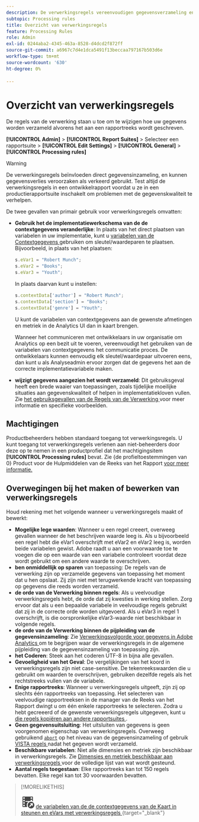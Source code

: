 ```yaml
---
description: De verwerkingsregels vereenvoudigen gegevensverzameling en beheren inhoud aangezien het naar rapportering wordt verzonden.
subtopic: Processing rules
title: Overzicht van verwerkingsregels
feature: Processing Rules
role: Admin
exl-id: 0244aba2-4345-463a-8528-d4dcd2f872ff
source-git-commit: a6967c7d4e1dca5491f13beccaa797167b503d6e
workflow-type: tm+mt
source-wordcount: '630'
ht-degree: 0%

---
```


# Overzicht van verwerkingsregels

De regels van de verwerking staan u toe om te wijzigen hoe uw gegevens worden verzameld alvorens het aan een rapportreeks wordt geschreven.

**[!UICONTROL Admin]** > **[!UICONTROL Report Suites]** > Selecteer een rapportsuite > **[!UICONTROL Edit Settings]** > **[!UICONTROL General]** > **[!UICONTROL Processing rules]**

>[!WARNING]
>
>De verwerkingsregels beïnvloeden direct gegevensinzameling, en kunnen gegevensverlies veroorzaken als verkeerd gebruikt. Test altijd de verwerkingsregels in een ontwikkelrapport voordat u ze in een productierapportsuite inschakelt om problemen met de gegevenskwaliteit te verhelpen.

De twee gevallen van primair gebruik voor verwerkingsregels omvatten:

* **Gebruik het de implementatiewerkschema van de de contextgegevens veranderlijke**: In plaats van het direct plaatsen van variabelen in uw implementatie, kunt u [ variabelen van de Contextgegevens ](/help/implement/vars/page-vars/contextdata.md) gebruiken om sleutel/waardeparen te plaatsen. Bijvoorbeeld, in plaats van het plaatsen:

  ```js
  s.eVar1 = "Robert Munch";
  s.eVar2 = "Books";
  s.eVar3 = "Youth";
  ```

  In plaats daarvan kunt u instellen:

  ```js
  s.contextData['author'] = "Robert Munch";
  s.contextData['section'] = "Books";
  s.contextData['genre'] = "Youth";
  ```

  U kunt de variabelen van contextgegevens aan de gewenste afmetingen en metriek in de Analytics UI dan in kaart brengen.

  Wanneer het communiceren met ontwikkelaars in uw organisatie om Analytics op een bezit uit te voeren, vereenvoudigt het gebruiken van de variabelen van contextgegevens het communicatie proces. De ontwikkelaars kunnen eenvoudig elk sleutel/waardepaar uitvoeren eens, dan kunt u als Analyseadmin ervoor zorgen dat de gegevens het aan de correcte implementatievariabele maken.

* **wijzigt gegevens aangezien het wordt verzameld**: Dit gebruiksgeval heeft een brede waaier van toepassingen, zoals tijdelijke moeilijke situaties aan gegevenskwaliteit of helpen in implementatiekloven vullen. Zie [ het gebruiksgevallen van de Regels van de Verwerking ](pr-use-cases.md) voor meer informatie en specifieke voorbeelden.

## Machtigingen

Productbeheerders hebben standaard toegang tot verwerkingsregels. U kunt toegang tot verwerkingsregels verlenen aan niet-beheerders door deze op te nemen in een productprofiel dat het machtigingsitem **[!UICONTROL Processing rules]** bevat. Zie {de profieltoestemmingen van 0} Product voor de Hulpmiddelen van de Reeks van het Rapport [ voor meer informatie.](/help/admin/admin-console/permissions/report-suite-tools.md)

## Overwegingen bij het maken of bewerken van verwerkingsregels

Houd rekening met het volgende wanneer u verwerkingsregels maakt of bewerkt:

* **Mogelijke lege waarden**: Wanneer u een regel creeert, overweeg gevallen wanneer de het beschrijven waarde leeg is. Als u bijvoorbeeld een regel hebt die eVar1 overschrijft met eVar2 en eVar2 leeg is, worden beide variabelen gewist. Adobe raadt u aan een voorwaarde toe te voegen die op een waarde van een variabele controleert voordat deze wordt gebruikt om een andere waarde te overschrijven.
* **ben onmiddellijk op sparen** van toepassing: De regels van de verwerking zijn op verzamelde gegevens van toepassing het moment dat u hen opslaat. Zij zijn niet met terugwerkende kracht van toepassing op gegevens die reeds worden verzameld.
* **de orde van de Verwerking binnen regels**: Als u veelvoudige verwerkingsregels hebt, de orde dat zij kwesties in werking stellen. Zorg ervoor dat als u een bepaalde variabele in veelvoudige regels gebruikt dat zij in de correcte orde worden uitgevoerd. Als u eVar3 in regel 1 overschrijft, is die oorspronkelijke eVar3-waarde niet beschikbaar in volgende regels.
* **de orde van de Verwerking binnen de pijpleiding van de gegevensinzameling**: Zie [ Verwerkingsvolgorde voor gegevens in Adobe Analytics ](/help/technotes/processing-order.md) om te begrijpen waar de verwerkingsregels in de algemene pijpleiding van de gegevensinzameling van toepassing zijn.
* **het Coderen**: Steek aan het coderen UTF-8 in bijna alle gevallen.
* **Gevoeligheid van het Geval**: De vergelijkingen van het koord in verwerkingsregels zijn niet case-sensitive. De tekenreekswaarden die u gebruikt om waarden te overschrijven, gebruiken dezelfde regels als het rechtstreeks vullen van de variabele.
* **Enige rapportreeks**: Wanneer u verwerkingsregels uitgeeft, zijn zij op slechts één rapportreeks van toepassing. Het selecteren van veelvoudige rapportreeksen in de manager van de Reeks van het Rapport dwingt u om één enkele rapportreeks te selecteren. Zodra u hebt gecreeerd of de gewenste verwerkingsregels uitgegeven, kunt u [ die regels kopiëren aan andere rapportsuites ](pr-copy.md).
* **Geen gegevensuitsluiting**: Het uitsluiten van gegevens is geen voorgenomen eigenschap van verwerkingsregels. Overweeg gebruikend [`abort`](/help/implement/vars/config-vars/abort.md) op het niveau van de gegevensinzameling of gebruik [ VISTA regels ](/help/technotes/vista.md) nadat het gegeven wordt verzameld.
* **Beschikbare variabelen**: Niet alle dimensies en metriek zijn beschikbaar in verwerkingsregels. Zie [ Dimensies en metriek beschikbaar aan verwerkingsregels ](pr-variables.md) voor de volledige lijst van wat wordt gesteund.
* **Aantal regels toegestaan**: Elke rapportreeks kan tot 150 regels bevatten. Elke regel kan tot 30 voorwaarden bevatten.

>[!MORELIKETHIS]
>
>![ VideoCheckedOut ](/help/assets/icons/VideoCheckedOut.svg) [ de variabelen van de de contextgegevens van de Kaart in steunen en eVars met verwerkingsregels ](https://experienceleague.adobe.com/nl/docs/analytics-learn/tutorials/implementation/implementation-basics/map-contextdata-variables-into-props-and-evars-with-processing-rules){target="_blank"}
